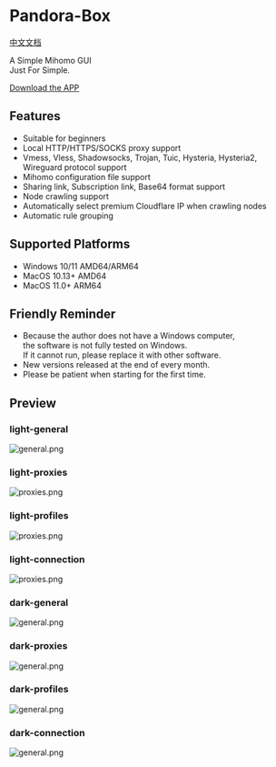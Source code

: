 # Pandora-Box
[中文文档](https://github.com/snakem982/Pandora-Box/blob/main/README-CN.md)

A Simple Mihomo GUI
<br>
Just For Simple.

[Download the APP](https://github.com/snakem982/Pandora-Box/releases)


## Features

- Suitable for beginners
- Local HTTP/HTTPS/SOCKS proxy support
- Vmess, Vless, Shadowsocks, Trojan, Tuic, Hysteria, Hysteria2, Wireguard protocol support
- Mihomo configuration file support
- Sharing link, Subscription link, Base64 format support
- Node crawling support
- Automatically select premium Cloudflare IP when crawling nodes
- Automatic rule grouping

##  Supported Platforms
- Windows 10/11 AMD64/ARM64
- MacOS 10.13+ AMD64
- MacOS 11.0+ ARM64

## Friendly Reminder
- Because the author does not have a Windows computer, <br>the software is not fully tested on Windows. <br>If it cannot run, please replace it with other software.
- New versions released at the end of every month.
- Please be patient when starting for the first time.

## Preview
### light-general
![general.png](img%2F1.png)
### light-proxies
![proxies.png](img%2F2.png)
### light-profiles
![proxies.png](img%2F3.png)
### light-connection
![proxies.png](img%2F4.png)
### dark-general
![general.png](img%2Fdark1.png)
### dark-proxies
![general.png](img%2Fdark2.png)
### dark-profiles
![general.png](img%2Fdark3.png)
### dark-connection
![general.png](img%2Fdark4.png)
